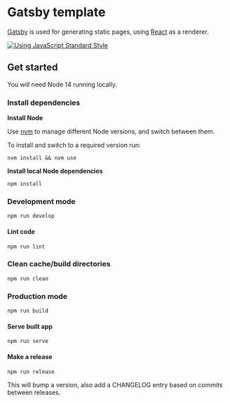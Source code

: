 # Gatsby template

[Gatsby](https://www.gatsbyjs.org/) is used for generating static pages, using [React](https://www.reactjs.org/) as a renderer.

[![Using JavaScript Standard Style](https://cdn.rawgit.com/standard/standard/master/badge.svg)](http://standardjs.com/)

## Get started

You will need Node 14 running locally.

### Install dependencies

**Install Node**

Use [nvm](https://github.com/nvm-sh/nvm/) to manage different Node versions, and switch between them.

To install and switch to a required version run:

    nvm install && nvm use

**Install local Node dependencies**

    npm install

### Development mode

    npm run develop

#### Lint code

    npm run lint

### Clean cache/build directories

    npm run clean

### Production mode

    npm run build

#### Serve built app

    npm run serve

#### Make a release

    npm run release

This will bump a version, also add a CHANGELOG entry based on commits between releases.
